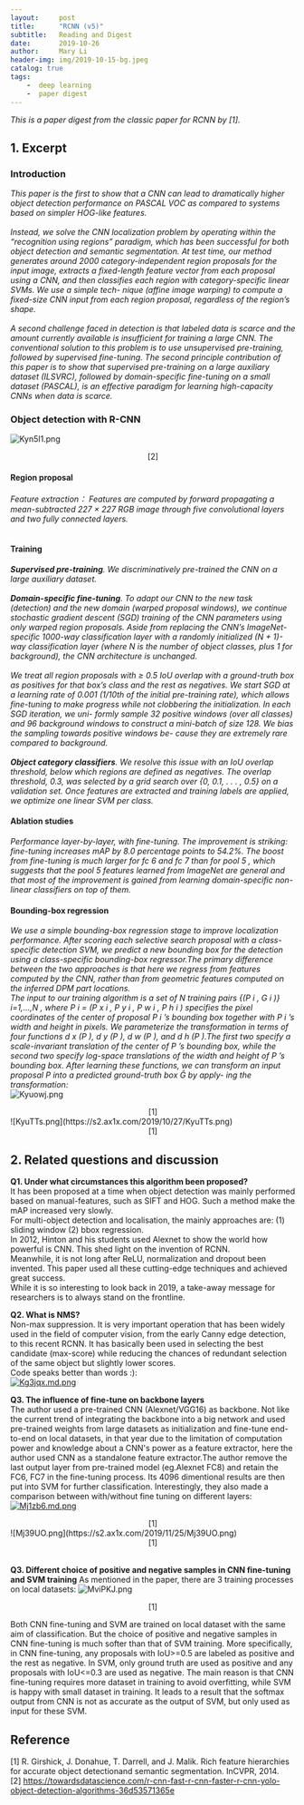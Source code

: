 ```yaml
---
layout:     post
title:      "RCNN (v5)"
subtitle:   Reading and Digest
date:       2019-10-26
author:     Mary Li
header-img: img/2019-10-15-bg.jpeg
catalog: true
tags: 
    -  deep learning
    -  paper digest 
---
```


_This is a paper digest from the classic paper for RCNN by [1]._

## 1. Excerpt

### Introduction

_This paper is the first to show that a CNN can lead to dramatically higher object detection performance on PASCAL VOC as compared
to systems based on simpler HOG-like features._<br>
<br>
_Instead, we solve the CNN localization problem by operating within the “recognition using regions” paradigm, 
which has been successful for both object detection and semantic segmentation. At test time, our method generates around 2000 category-independent region proposals for
the input image, extracts a fixed-length feature vector from each proposal using a CNN, and then classifies each region with category-specific linear SVMs. We use a simple tech-
nique (affine image warping) to compute a fixed-size CNN input from each region proposal, regardless of the region’s shape._<br>
<br>
_A second challenge faced in detection is that labeled data is scarce and the amount currently available is insufficient for training a large CNN. The conventional solution to this problem is to use unsupervised pre-training, 
followed by supervised fine-tuning. The second principle contribution of this paper is to show that supervised pre-training on a large auxiliary dataset (ILSVRC), followed by domain-specific fine-tuning on a small dataset (PASCAL), is an
effective paradigm for learning high-capacity CNNs when data is scarce._<br>

### Object detection with R-CNN
![Kyn5I1.png](https://s2.ax1x.com/2019/10/27/Kyn5I1.png)
<center>[2] </center>

#### Region proposal
_Feature extraction： Features are computed by forward propagating a mean-subtracted 227 × 227 RGB image through five convolutional layers and two fully connected layers._<br>
<br>
#### Training
_**Supervised pre-training**. We discriminatively pre-trained the CNN on a large auxiliary dataset._<br><br>
_**Domain-specific fine-tuning**. To adapt our CNN to the new task (detection) and the new domain (warped proposal windows), we continue stochastic gradient descent (SGD)
training of the CNN parameters using only warped region proposals. Aside from replacing the CNN’s ImageNet-specific 1000-way classification layer with a randomly initialized (N + 1)-way classification layer (where N is the
number of object classes, plus 1 for background), the CNN architecture is unchanged._<br><br>
_We treat all region proposals with ≥ 0.5 IoU overlap with a ground-truth box as positives for that box’s class and the rest as negatives. We start SGD at
a learning rate of 0.001 (1/10th of the initial pre-training rate), which allows fine-tuning to make progress while not clobbering the initialization. In each SGD iteration, we uni-
formly sample 32 positive windows (over all classes) and 96 background windows to construct a mini-batch of size 128. We bias the sampling towards positive windows be-
cause they are extremely rare compared to background._ <br><br>
_**Object category classifiers**.  We resolve this issue with an IoU overlap threshold, below which regions are defined as negatives. The overlap threshold, 0.3,
was selected by a grid search over {0, 0.1, . . . , 0.5} on a validation set. Once features are extracted and training labels are applied, we optimize one linear SVM per class._<br>

#### Ablation studies
_Performance layer-by-layer, with fine-tuning. The improvement is striking: fine-tuning increases mAP by 8.0 percentage points to 54.2%. The boost from fine-tuning is
much larger for fc 6 and fc 7 than for pool 5 , which suggests that the pool 5 features learned from ImageNet are general and that most of the improvement is gained from learning
domain-specific non-linear classifiers on top of them._

#### Bounding-box regression
_We use a simple bounding-box regression stage to improve localization performance. After scoring each selective search proposal with a class-specific detection SVM,
we predict a new bounding box for the detection using a class-specific bounding-box regressor.The primary difference between the two
approaches is that here we regress from features computed by the CNN, rather than from geometric features computed on the inferred DPM part locations._ <br>
_The input to our training algorithm is a set of N training pairs {(P i , G i )} i=1,...,N , where P i = (P x i , P y i , P w i , P h i )
specifies the pixel coordinates of the center of proposal P i ’s bounding box together with P i ’s width and height in pixels. We parameterize the transformation in terms of four
functions d x (P ), d y (P ), d w (P ), and d h (P ).The first two specify a scale-invariant translation of the center of P ’s bounding box, while the second two specify log-space
translations of the width and height of P ’s bounding box. After learning these functions, we can transform an input proposal P into a predicted ground-truth box Ĝ by apply-
ing the transformation:_<br>
![Kyuowj.png](https://s2.ax1x.com/2019/10/27/Kyuowj.png)
<center> [1] </center>
![KyuTTs.png](https://s2.ax1x.com/2019/10/27/KyuTTs.png)
<center> [1] </center>

## 2. Related questions and discussion 

**Q1. Under what circumstances this algorithm been proposed?** 
<br>
It has been proposed at a time when object detection was mainly performed based on manual-features, such as SIFT and HOG. Such a method make the mAP increased very slowly.  <br>
For multi-object detection and localisation, the  mainly approaches are: (1) sliding window (2) bbox regression. <br>
In 2012, Hinton and his students used Alexnet to show the world how powerful is CNN. This shed light on the invention of RCNN. <br>
Meanwhile, it is not long after ReLU, normalization and dropout  been invented. This paper used all these cutting-edge techniques and achieved great success. <br>
While it is so interesting to look back in 2019, a take-away message for researchers is to always stand on the frontline.

**Q2. What is NMS?** 
<br>
Non-max suppression. It is very important operation that has been widely used in the field of computer vision, from the early Canny edge detection, to this recent RCNN. It has
basically been used in selecting the best candidate (max-score) while reducing the chances of redundant selection of the same object but slightly lower scores.
<br>
Code speaks better than words :): <br>
[![Kg3jqx.md.png](https://s2.ax1x.com/2019/10/28/Kg3jqx.md.png)](https://imgchr.com/i/Kg3jqx)

**Q3. The influence of fine-tune on backbone layers** 
<br>
The author used a pre-trained CNN (Alexnet/VGG16) as backbone. Not like the current trend of integrating the backbone into a big network and used pre-trained weights 
from large datasets as initialization and fine-tune end-to-end on local datasets, in that year due to the limitation of computation power and knowledge about a CNN's power as a feature extractor, here the author
used CNN as a standalone feature extractor.The author remove the last output layer from pre-trained model (eg.Alexnet FC8) and retain the FC6, FC7 in the fine-tuning process.
Its 4096 dimentional results are then put into SVM for further classification. Interestingly, they also made a comparison between with/without fine tuning on different layers:
[![Mj1zb6.md.png](https://s2.ax1x.com/2019/11/25/Mj1zb6.md.png)](https://imgchr.com/i/Mj1zb6)
<center> [1] </center>
![Mj39UO.png](https://s2.ax1x.com/2019/11/25/Mj39UO.png)
<center> [1] </center>
<br>

**Q3. Different choice of positive and negative samples in CNN fine-tuning and SVM training**
As mentioned in the paper, there are 3 training processes on local datasets:
![MviPKJ.png](https://s2.ax1x.com/2019/11/25/MviPKJ.png)
<center> [1] </center>

Both CNN fine-tuning and SVM are trained on local dataset with the same aim of classification. But the choice of positive and negative samples in CNN fine-tuning is much softer than that of SVM training. More specifically,
in CNN fine-tuning, any proposals with IoU>=0.5 are labeled as positive and the rest as negative. In SVM, only ground truth are used as positive and any proposals with IoU<=0.3 are used as negative.
The main reason is that CNN fine-tuning requires more dataset in training to avoid overfitting, while SVM is happy with small dataset in training. It leads to a result that the softmax output from CNN is not as accurate as 
the output of SVM, but only used as input for these SVM.



## Reference
[1] R. Girshick, J. Donahue, T. Darrell, and J. Malik.  Rich feature hierarchies for accurate object detectionand semantic segmentation. InCVPR, 2014. <br>
[2] https://towardsdatascience.com/r-cnn-fast-r-cnn-faster-r-cnn-yolo-object-detection-algorithms-36d53571365e